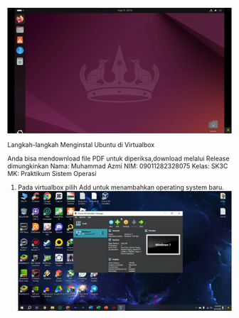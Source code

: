 ![Ubuntu 24.04 LTS](./UBUNTU.png)

Langkah-langkah Menginstal Ubuntu di Virtualbox

Anda bisa mendownload file PDF untuk diperiksa,download melalui Release dimungkinkan
Nama: Muhammad Azmi
NIM: 09011282328075
Kelas: SK3C
MK: Praktikum Sistem Operasi
1. Pada virtualbox pilih Add untuk menambahkan operating system baru.
   ![Step 1](./GIT/awal.png)
